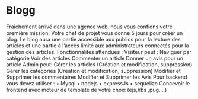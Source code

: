 # Blogg

Fraîchement arrivé dans une agence web, nous vous confions votre première mission. Votre chef de projet vous donne 5 jours pour créer un blog. Le blog aura une partie accessible aux publics pour la lecture des articles et une partie à l’accès limité aux administrateurs connectés pour la gestion des articles.
Fonctionnalités attendues :
Visiteur peut :
Naviguer par catégorie Voir des articles Commenter un article Donner un avis pour un article
Admin peut:
Gérer les articles (Création et modification, suppression) Gérer les catégories (Création et modification, suppression) Modifier et Supprimer les commentaires Modifier et Supprimer les Avis 
Pour backend vous devez utiliser :
• Mysql
• nodejs
• expressJs
• sequelize
Concevoir le frontend avec moteur de template de votre choix (ejs,hbs ,pug….)
